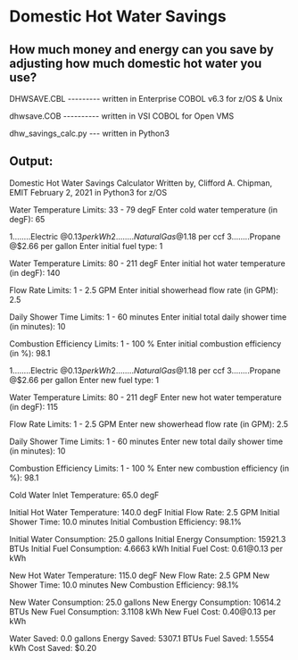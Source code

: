 # Domestic Hot Water Savings
## How much money and energy can you save by adjusting how much domestic hot water you use?

DHWSAVE.CBL --------- written in Enterprise COBOL v6.3 for z/OS & Unix

dhwsave.COB ---------- written in VSI COBOL for Open VMS

dhw_savings_calc.py --- written in Python3

## Output:
Domestic Hot Water Savings Calculator
Written by, Clifford A. Chipman, EMIT
February 2, 2021
in Python3 for z/OS

Water Temperature Limits: 33 - 79 degF
Enter cold water temperature (in degF): 65

1........Electric    @$0.13 per kWh
2........Natural Gas @$1.18 per ccf
3........Propane     @$2.66 per gallon
Enter initial fuel type: 1

Water Temperature Limits: 80 - 211 degF
Enter initial hot water temperature (in degF): 140

Flow Rate Limits: 1 - 2.5 GPM
Enter initial showerhead flow rate (in GPM): 2.5

Daily Shower Time Limits: 1 - 60 minutes
Enter initial total daily shower time (in minutes): 10

Combustion Efficiency Limits: 1 - 100 %
Enter initial combustion efficiency (in %): 98.1

1........Electric    @$0.13 per kWh
2........Natural Gas @$1.18 per ccf
3........Propane     @$2.66 per gallon
Enter new fuel type: 1

Water Temperature Limits: 80 - 211 degF
Enter new hot water temperature (in degF): 115

Flow Rate Limits: 1 - 2.5 GPM
Enter new showerhead flow rate (in GPM): 2.5

Daily Shower Time Limits: 1 - 60 minutes
Enter new total daily shower time (in minutes): 10

Combustion Efficiency Limits: 1 - 100 %
Enter new combustion efficiency (in %): 98.1

Cold Water Inlet Temperature: 65.0 degF

Initial Hot Water Temperature: 140.0 degF
Initial Flow Rate: 2.5 GPM
Initial Shower Time: 10.0 minutes
Initial Combustion Efficiency: 98.1%

Initial Water Consumption: 25.0 gallons
Initial Energy Consumption: 15921.3 BTUs
Initial Fuel Consumption: 4.6663 kWh
Initial Fuel Cost: $0.61 @$0.13 per kWh


New Hot Water Temperature: 115.0 degF
New Flow Rate: 2.5 GPM
New Shower Time: 10.0 minutes
New Combustion Efficiency: 98.1%

New Water Consumption: 25.0 gallons
New Energy Consumption: 10614.2 BTUs
New Fuel Consumption: 3.1108 kWh
New Fuel Cost: $0.40 @$0.13 per kWh

Water Saved: 0.0 gallons
Energy Saved: 5307.1 BTUs
Fuel Saved: 1.5554 kWh
Cost Saved: $0.20
